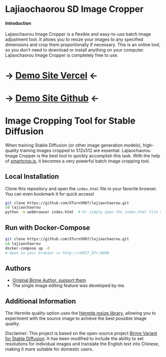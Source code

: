 # Lajiaochaorou SD Image Cropper

#### Introduction
Lajiaochaorou Image Cropper is a flexible and easy-to-use batch image adjustment tool. It allows you to resize your images to any specified dimensions and crop them proportionally if necessary. This is an online tool, so you don't need to download or install anything on your computer. Lajiaochaorou Image Cropper is completely free to use.

# -> [Demo Site Vercel](https://lajiaochaorou-nine.vercel.app/) <-
# -> [Demo Site Github](https://xturnv007.github.io/lajiaochaorou/) <-

# Image Cropping Tool for Stable Diffusion
When training Stable Diffusion (or other image generation models), high-quality training images cropped to 512x512 are essential. Lajiaochaorou Image Cropper is the best tool to quickly accomplish this task. With the help of [smartcrop.js](https://github.com/jwagner/smartcrop.js/), it becomes a very powerful batch image cropping tool.

## Local Installation
Clone this repository and open the `index.html` file in your favorite browser. You can even bookmark it for quick access!
```bash
git clone https://github.com/XTurnV007/lajiaochaorou.git
cd lajiaochaorou
python -m webbrowser index.html  # Or simply open the index.html file directly
```

## Run with Docker-Compose
```bash
git clone https://github.com/XTurnV007/lajiaochaorou.git
cd lajiaochaorou
docker-compose up -d
# Open in your browser => http://<HOST_IP>:8080
```

## Authors
- [Original Birme Author, support them](https://www.birme.net/)
- The single image editing feature was developed by me.

## Additional Information
The Hermite quality option uses the [Hermite resize library](https://github.com/viliusle/Hermite-resize), allowing you to experiment with the source image to achieve the best possible image quality.

Disclaimer: This project is based on the open-source project [Birme Variant for Stable Diffusion](https://github.com/livelifebythecode/birme-sd-variant). It has been modified to include the ability to set resolutions for individual images and translate the English text into Chinese, making it more suitable for domestic users.
